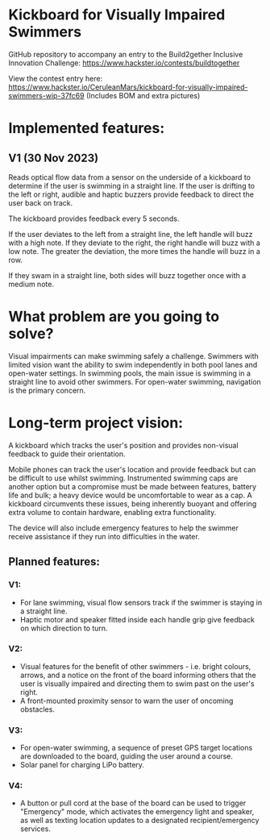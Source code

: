 # Kickboard for Visually Impaired Swimmers
GitHub repository to accompany an entry to the Build2gether Inclusive Innovation Challenge: https://www.hackster.io/contests/buildtogether

View the contest entry here: https://www.hackster.io/CeruleanMars/kickboard-for-visually-impaired-swimmers-wip-37fc69 (Includes BOM and extra pictures)

# Implemented features:
## V1 (30 Nov 2023)
Reads optical flow data from a sensor on the underside of a kickboard to determine if the user is swimming in a straight line. If the user is drifting to the left or right, audible and haptic buzzers provide feedback to direct the user back on track.

The kickboard provides feedback every 5 seconds.

If the user deviates to the left from a straight line, the left handle will buzz with a high note. If they deviate to the right, the right handle will buzz with a low note. The greater the deviation, the more times the handle will buzz in a row.

If they swam in a straight line, both sides will buzz together once with a medium note.

# What problem are you going to solve?
Visual impairments can make swimming safely a challenge. Swimmers with limited vision want the ability to swim independently in both pool lanes and open-water settings. In swimming pools, the main issue is swimming in a straight line to avoid other swimmers. For open-water swimming, navigation is the primary concern.

# Long-term project vision:
A kickboard which tracks the user's position and provides non-visual feedback to guide their orientation.

Mobile phones can track the user's location and provide feedback but can be difficult to use whilst swimming. Instrumented swimming caps are another option but a compromise must be made between features, battery life and bulk; a heavy device would be uncomfortable to wear as a cap. A kickboard circumvents these issues, being inherently buoyant and offering extra volume to contain hardware, enabling extra functionality.

The device will also include emergency features to help the swimmer receive assistance if they run into difficulties in the water.

## Planned features:
### V1:
- For lane swimming, visual flow sensors track if the swimmer is staying in a straight line.
- Haptic motor and speaker fitted inside each handle grip give feedback on which direction to turn.

### V2:
- Visual features for the benefit of other swimmers - i.e. bright colours, arrows, and a notice on the front of the board informing others that the user is visually impaired and directing them to swim past on the user's right.
- A front-mounted proximity sensor to warn the user of oncoming obstacles.

### V3:
- For open-water swimming, a sequence of preset GPS target locations are downloaded to the board, guiding the user around a course.
- Solar panel for charging LiPo battery.

### V4:
- A button or pull cord at the base of the board can be used to trigger "Emergency" mode, which activates the emergency light and speaker, as well as texting location updates to a designated recipient/emergency services.

